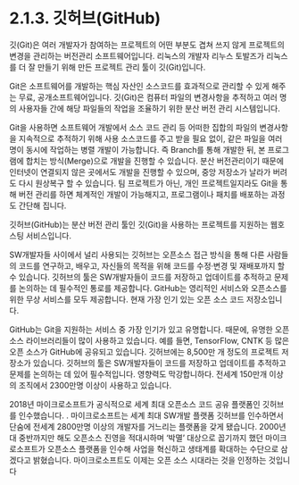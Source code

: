 # 2.1.3. 깃허브(GitHub)

깃(Git)은 여러 개발자가 참여하는 프로젝트의 어떤 부분도 겹쳐 쓰지 않게 프로젝트의 변경을 관리하는 버전관리 소프트웨어입니다. 리눅스의 개발자 리누스 토발즈가 리눅스를 더 잘 만들기 위해 만든 프로젝트 관리 툴이 깃(Git)입니다.

Git은 소프트웨어를 개발하는 핵심 자산인 소스코드를 효과적으로 관리할 수 있게 해주는 무료, 공개소프트웨어입니다. 깃(Git)은 컴퓨터 파일의 변경사항을 추적하고 여러 명의 사용자들 간에 해당 파일들의 작업을 조율하기 위한 분산 버전 관리 시스템입니다.

Git을 사용하면 소프트웨어 개발에서 소스 코드 관리 등 어떠한 집합의 파일의 변경사항을 지속적으로 추적하기 위해 사용 소스코드를 주고 받을 필요 없이, 같은 파일을 여러 명이 동시에 작업하는 병렬 개발이 가능합니다. 즉 Branch를 통해 개발한 뒤, 본 프로그램에 합치는 방식(Merge)으로 개발을 진행할 수 있습니다. 분산 버전관리이기 때문에 인터넷이 연결되지 않은 곳에서도 개발을 진행할 수 있으며, 중앙 저장소가 날라가 버려도 다시 원상복구 할 수 있습니다. 팀 프로젝트가 아닌, 개인 프로젝트일지라도 Git을 통해 버전 관리를 하면 체계적인 개발이 가능해지고, 프로그램이나 패치를 배포하는 과정도 간단해 집니다.

깃허브(GitHub)는 분산 버전 관리 툴인 깃(Git)을 사용하는 프로젝트를 지원하는 웹호스팅 서비스입니다.

SW개발자들 사이에서 널리 사용되는 깃허브는 오픈소스 접근 방식을 통해 다른 사람들의 코드를 연구하고, 배우고, 자신들의 목적을 위해 코드를 수정·변경 및 재배포까지 할 수 있습니다. 깃허브의 툴은 SW개발자들이 코드를 저장하고 업데이트를 추적하고 문제를 논의하는 데 필수적인 통로를 제공합니다. GitHub는 영리적인 서비스와 오픈소스를 위한 무상 서비스를 모두 제공합니다. 현재 가장 인기 있는 오픈 소스 코드 저장소입니다.

GitHub는 Git을 지원하는 서비스 중 가장 인기가 있고 유명합니다. 때문에, 유명한 오픈 소스 라이브러리들이 많이 사용하고 있습니다. 예를 들면, TensorFlow, CNTK 등 많은 오픈 소스가 GitHub에 공유되고 있습니다. 깃허브에는 8,500만 개 정도의 프로젝트 저장소가 있습니다. 깃허브의 툴은 SW개발자들이 코드를 저장하고 업데이트를 추적하고 문제를 논의하는 데 있어 필수적입니다. 영향력도 막강합니하다. 전세계 150만개 이상의 조직에서 2300만명 이상이 사용하고 있습니다.

2018년 마이크로소프트가 공식적으로 세계 최대 오픈소스 코드 공유 플랫폼인 깃허브를 인수했습니다. . 마이크로소프트는 세계 최대 SW개발 플랫폼 깃허브를 인수하면서 단숨에 전세계 2800만명 이상의 개발자를 거느리는 플랫폼을 갖게 됐습니다. 2000년대 중반까지만 해도 오픈소스 진영을 적대시하며 ‘박멸’ 대상으로 꼽기까지 했던 마이크로소프트가 오픈소스 플랫폼을 인수해 사업을 혁신하고 생태계를 확대하는 수단으로 삼겠다고 밝혔습니다. 마이크로소프트도 이제는 오픈 소스 시대라는 것을 인정하는 것입니다
